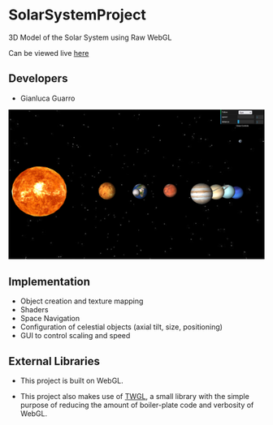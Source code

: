 # SolarSystemProject
3D Model of the Solar System using Raw WebGL

Can be viewed live [here](https://solar-system-3d.herokuapp.com/)

## Developers
- Gianluca Guarro

![Sample](./readme_pics/sample_screenshot.PNG)


## Implementation
- Object creation and texture mapping
- Shaders
- Space Navigation
- Configuration of celestial objects (axial tilt, size, positioning)
- GUI to control scaling and speed

## External Libraries
- This project is built on WebGL.

- This project also makes use of [TWGL](https://twgljs.org/), a small library with the simple purpose of reducing the amount of boiler-plate code and verbosity of WebGL.